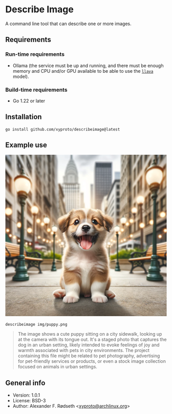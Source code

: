 # Describe Image

A command line tool that can describe one or more images.

## Requirements

### Run-time requirements

* Ollama (the service must be up and running, and there must be enough memory and CPU and/or GPU available to be able to use the [`llava`](https://ollama.com/library/llava) model).

### Build-time requirements

* Go 1.22 or later

## Installation

    go install github.com/xyproto/describeimage@latest

## Example use

![puppy](img/puppy.png)

```sh
describeimage img/puppy.png
```

> The image shows a cute puppy sitting on a city sidewalk, looking up at the camera with its tongue out. It's a staged photo that captures the dog in an urban setting, likely intended to evoke feelings of joy and warmth associated with pets in city environments. The project containing this file might be related to pet photography, advertising for pet-friendly services or products, or even a stock image collection focused on animals in urban settings.

## General info

* Version: 1.0.1
* License: BSD-3
* Author: Alexander F. Rødseth &lt;xyproto@archlinux.org&gt;
